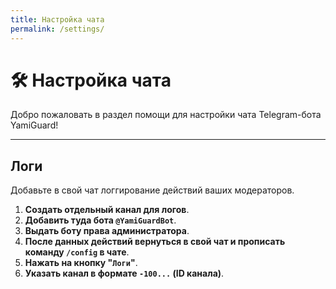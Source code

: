 ```yaml
---
title: Настройка чата
permalink: /settings/
---
```


# 🛠 Настройка чата
Добро пожаловать в раздел помощи для настройки чата Telegram-бота YamiGuard!

---

## Логи
Добавьте в свой чат логгирование действий ваших модераторов.

1. **Создать отдельный канал для логов**.
2. **Добавить туда бота `@YamiGuardBot`**.
3. **Выдать боту права администратора**.
4. **После данных действий вернуться в свой чат и прописать команду `/config` в чате**.
5. **Нажать на кнопку "`Логи`"**.
6. **Указать канал в формате `-100...` (ID канала)**.
